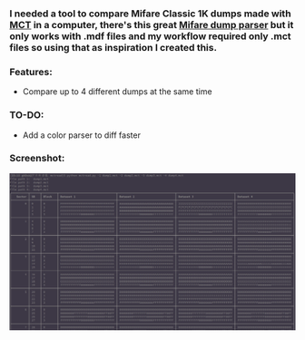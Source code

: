 ### I needed a tool to compare Mifare Classic 1K dumps made with [MCT](https://github.com/ikarus23/MifareClassicTool) in a computer, there's this great [Mifare dump parser](https://github.com/zhovner/mfdread) but it only works with .mdf files and my workflow required only .mct files so using that as inspiration I created this.

### Features:
- Compare up to 4 different dumps at the same time

### TO-DO:
- Add a color parser to diff faster

### Screenshot:
![tool screenshot](mctread.png)
